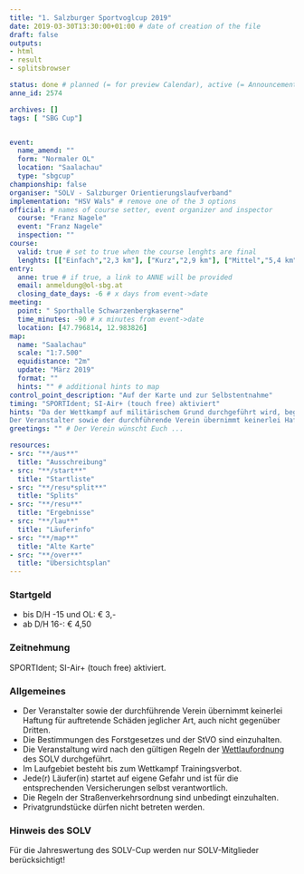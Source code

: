 ```yaml
---
title: "1. Salzburger Sportvoglcup 2019"
date: 2019-03-30T13:30:00+01:00 # date of creation of the file
draft: false
outputs:
- html
- result
- splitsbrowser

status: done # planned (= for preview Calendar), active (= Announcement...), done (=Results...)
anne_id: 2574

archives: []
tags: [ "SBG Cup"]


event:
  name_amend: ""
  form: "Normaler OL"
  location: "Saalachau"
  type: "sbgcup"
championship: false
organiser: "SOLV - Salzburger Orientierungslaufverband"
implementation: "HSV Wals" # remove one of the 3 options
official: # names of course setter, event organizer and inspector
  course: "Franz Nagele"
  event: "Franz Nagele"
  inspection: ""
course:
  valid: true # set to true when the course lenghts are final
  lenghts: [["Einfach","2,3 km"], ["Kurz","2,9 km"], ["Mittel","5,4 km"], ["Lang","6,9 km"], ["Family","1,8 km"]]
entry:
  anne: true # if true, a link to ANNE will be provided
  email: anmeldung@ol-sbg.at
  closing_date_days: -6 # x days from event->date
meeting:
  point: " Sporthalle Schwarzenbergkaserne"
  time_minutes: -90 # x minutes from event->date
  location: [47.796814, 12.983826]
map:
  name: "Saalachau"
  scale: "1:7.500"
  equidistance: "2m"
  update: "März 2019"
  format: ""
  hints: "" # additional hints to map
control_point_description: "Auf der Karte und zur Selbstentnahme"
timing: "SPORTIdent; SI-Air+ (touch free) aktiviert"
hints: "Da der Wettkampf auf militärischem Grund durchgeführt wird, begehrt das, die Genehmigung erteilende Militärkommando Salzburg, den Teilnehmern folgende erlautbarung zur Kenntnis zu bringen:
Der Veranstalter sowie der durchführende Verein übernimmt keinerlei Haftung für auftretende Schäden jeglicher Art, auch nicht gegenüber Dritten. Jede(r) Läufer(in) startet auf eigene Gefahr und ist für die entsprechenden Versicherungen selbst verantwortlich. Eine Haftung des Bundes ist ausgeschlossen."
greetings: "" # Der Verein wünscht Euch ...

resources:
- src: "**/aus**"
  title: "Ausschreibung"
- src: "**/start**"
  title: "Startliste"
- src: "**/resu*split**"
  title: "Splits"
- src: "**/resu**"
  title: "Ergebnisse"
- src: "**/lau**"
  title: "Läuferinfo"
- src: "**/map**"
  title: "Alte Karte"
- src: "**/over**"
  title: "Übersichtsplan"
---
```


### Startgeld

- bis D/H -15 und OL: € 3,-
- ab D/H 16-: € 4,50

### Zeitnehmung

SPORTIdent; SI-Air+ (touch free) aktiviert.

### Allgemeines

- Der Veranstalter sowie der durchführende Verein übernimmt keinerlei Haftung für auftretende Schäden jeglicher Art, auch nicht gegenüber Dritten.
- Die Bestimmungen des Forstgesetzes und der StVO sind einzuhalten.
- Die Veranstaltung wird nach den gültigen Regeln der [Wettlaufordnung](../../wettlaufordnung) des SOLV durchgeführt.
- Im Laufgebiet besteht bis zum Wettkampf Trainingsverbot.
- Jede\(r) Läufer(in) startet auf eigene Gefahr und ist für die entsprechenden Versicherungen selbst verantwortlich.
- Die Regeln der Straßenverkehrsordnung sind unbedingt einzuhalten.
- Privatgrundstücke dürfen nicht betreten werden.

### Hinweis des SOLV
Für die Jahreswertung des SOLV-Cup werden nur SOLV-Mitglieder berücksichtigt!